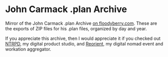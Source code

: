 # John Carmack .plan Archive

Mirror of the John Carmack .plan Archive [on floodyberry.com](http://floodyberry.com/carmack/plan.html). These are the exports of ZIP files for his .plan files, organized by day and year.

If you appreciate this archive, then I would appreciate it if you checked out [NTRPD](https://ntrpd.com), my digital product studio, and [Reorient](https://reorient.guide), my digital nomad event and workation aggregator.